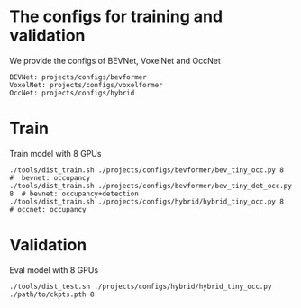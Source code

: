 # The configs for training and  validation

We provide the configs of BEVNet, VoxelNet and OccNet

```
BEVNet: projects/configs/bevformer 
VoxelNet: projects/configs/voxelformer
OccNet: projects/configs/hybrid
```

# Train

Train model with 8 GPUs 
```
./tools/dist_train.sh ./projects/configs/bevformer/bev_tiny_occ.py 8  #  bevnet: occupancy
./tools/dist_train.sh ./projects/configs/bevformer/bev_tiny_det_occ.py 8  # bevnet: occupancy+detection
./tools/dist_train.sh ./projects/configs/hybrid/hybrid_tiny_occ.py 8  # occnet: occupancy
```

# Validation
Eval model with 8 GPUs
```
./tools/dist_test.sh ./projects/configs/hybrid/hybrid_tiny_occ.py ./path/to/ckpts.pth 8
```